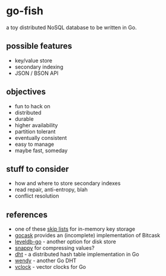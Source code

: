 go-fish
=======

a toy distributed NoSQL database to be written in Go.

possible features
-----------------
* key/value store
* secondary indexing
* JSON / BSON API

objectives
----------
* fun to hack on
* distributed
* durable
* higher availability
* partition tolerant
* eventually consistent
* easy to manage
* maybe fast, someday

stuff to consider
-----------------
* how and where to store secondary indexes
* read repair, anti-entropy, blah
* conflict resolution

references
----------
* one of these [skip lists](https://code.google.com/p/go-wiki/wiki/Projects#Data_Structures) for in-memory key storage
* [gocask](https://code.google.com/p/gocask/) provides an (incomplete) implementation of Bitcask
* [leveldb-go](https://code.google.com/p/leveldb-go/) - another option for disk store
* [snappy](https://code.google.com/p/snappy-go/) for compressing values?
* [dht](https://github.com/nictuku/dht) - a distributed hash table implementation in Go
* [wendy](https://github.com/secondbit/wendy/) - another Go DHT
* [vclock](https://labix.org/vclock) - vector clocks for Go
